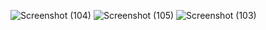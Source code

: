 ![Screenshot (104)](https://github.com/user-attachments/assets/71d9dd67-d94d-4033-8454-bb475adcd6b7)
![Screenshot (105)](https://github.com/user-attachments/assets/3f2a297b-933a-4a9e-ac3f-7b0054563948)
![Screenshot (103)](https://github.com/user-attachments/assets/c4eed4be-a6c6-4edd-a414-3ef9955fa797)
